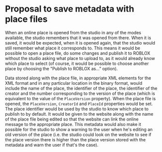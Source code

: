 # Proposal to save metadata with place files

When an online place is opened from the studio in any of the modes available, the studio remembers that it was opened from there. When it is saved, it would be expected, when it is opened again, that the studio would still remember what place it corresponds to. This means it would be possible to open a place file, do some changes and publish it to ROBLOX without the studio asking what place to upload to, as it would already know which place to select (of course, it would be possible to choose another place by choosing the "Publish to ROBLOX as..." option).

Data stored along with the place file, in appropriate XML elements for the XML format and in any particular location in the binary format, would include the name of the place, the identifier of the place, the identifier of the creator and the number corresponding to the version of the place (which is equivalent to the value of the `PlaceVersion` property). When the place file is opened, the `PlaceVersion`, `CreatorId` and `PlaceId` properties would be set. The place identifier would be used by the studio to know which place to publish to by default. It would be given to the website along with the name of the place file being edited so that the website can link the online message to the appropriate place. This metadata would also make it possible for the studio to show a warning to the user when he's editing an old version of the place (i.e. the studio could look on the website to see if the place version there is higher than the place version stored with the metadata and warn the user if that's the case).

